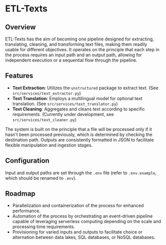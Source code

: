 # ETL-Texts

## Overview

ETL-Texts has the aim of becoming one pipeline designed for extracting, translating, cleaning, and transforming text files, making them readily usable for different objectives. It operates on the principle that each step in the process requires an input path and an output path, allowing for independent execution or a sequential flow through the pipeline.

## Features

- **Text Extraction**: Utilizes the `unstructured` package to extract text. (See `src/services/text_extractor.py`)
- **Text Translation**: Employs a multilingual model for optional text translation. (See `src/services/text_translator.py`)
- **Text Cleaning**: Aggregates and cleans text according to specific requirements. (Currently under development, see `src/services/text_cleaner.py`)

The system is built on the principle that a file will be processed only if it hasn't been processed previously, which is determined by checking the destination path. Outputs are consistently formatted in JSON to facilitate flexible manipulation and ingestion stages.

## Configuration

Input and output paths are set through the `.env` file (refer to `.env.example`, which should be renamed to `.env`).

## Roadmap

- Parallelization and containerization of the process for enhanced performance.
- Automation of the process by orchestrating an event-driven pipeline capable of leveraging serverless computing depending on the scale and processing time requirements.
- Provisioning for varied inputs and outputs to facilitate choice or alternation between data lakes, SQL databases, or NoSQL databases.
